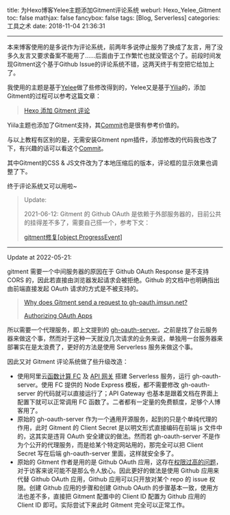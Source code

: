 title: 为Hexo博客Yelee主题添加Gitment评论系统
weburl: Hexo_Yelee_Gitment
toc: false
mathjax: false
fancybox: false
tags: [Blog, Serverless]
categories: 工具之术
date: 2018-11-04 21:36:31

------

本来博客使用的是多说作为评论系统，前两年多说停止服务了换成了友言，用了没多久友言又要求备案不能用了……后面由于工作繁忙也就没管这个了。前段时间发现Gitment这个基于Github Issue的评论系统不错，这两天终于有空把它给加上了。

<!--more-->

我使用的主题是基于[Yelee](https://github.com/MOxFIVE/hexo-theme-yelee)做了些修改得到的，Yelee又是基于[Yilia](https://github.com/litten/hexo-theme-yilia)的，添加Gitment的过程可以参考这篇文章：

> [Hexo 添加 Gitment 评论](https://sogrey.github.io/article/Hexo-%E6%B7%BB%E5%8A%A0-Gitment-%E8%AF%84%E8%AE%BA/)

Yiila主题也添加了Gitment支持，其[Commit](https://github.com/litten/hexo-theme-yilia/commit/af58957e14a00b3da03e4026c56d34cdf7eda9b4)也是很有参考价值的。

与以上教程有区别的是，无需安装Gitment npm插件，添加修改的代码我也改了下，有兴趣的话可以看这个[Commit](https://github.com/g199209/BlogTheme/commit/bc591586bd737f0f24a08c54f36f6e10372050c6)。

其中Gitment的CSS & JS文件改为了本地压缩后的版本，评论框的显示效果也调整了下。

终于评论系统又可以用啦~

> Update:
>
> 2021-06-12: Gitment 的 Github OAuth 是依赖于外部服务器的，目前公共的挂得差不多了，需要自己搭一个，参考下文：
>
> [gitment修复[object ProgressEvent]](https://sherry0429.github.io/2019/02/12/gitment%E4%BF%AE%E5%A4%8D/)

------------------

Update at 2022-05-21:

gitment 需要一个中间服务器的原因在于 Github OAuth Response 是不支持 CORS 的，因此若直接由浏览器发起请求会被拒绝。Github 的文档中也明确指出由前端直接发起 OAuth 请求的方式是不被支持的。

> [Why does Gitment send a request to gh-oauth.imsun.net?](https://github.com/imsun/gitment#why-does-gitment-send-a-request-to-gh-oauthimsunnet)
>
> [Authorizing OAuth Apps](https://docs.github.com/en/developers/apps/building-oauth-apps/authorizing-oauth-apps)

所以需要一个代理服务，即上文提到的 [gh-oauth-server](https://github.com/imsun/gh-oauth-server)。之前是找了台云服务器来做这个事，然而对于这种一天就没几次请求的业务来说，单独用一台服务器来部署实在是太浪费了，更好的方法是使用 Serverless 服务来做这个事。

因此又对 Gitment 评论系统做了些升级改造：

- 使用阿里云[函数计算 FC](https://www.aliyun.com/product/fc) 及 [API 网关](https://www.aliyun.com/product/apigateway) 搭建 Serverless 服务，运行 gh-oauth-server。使用 FC 提供的 Node Express 模板，都不需要修改 gh-oauth-server 的代码就可以直接运行了；API Gateway 也基本是跟着文档在界面上配置下就可以正常调用 FC 函数了。二者都有一定量的免费额度，足够个人博客用了。
- 原始的 gh-oauth-server 作为一个通用开源服务，起到的只是个单纯代理的作用，此时 Gitment 的 Client Secret 是以明文形式直接编码在前端 js 文件中的，这其实是违背 OAuth 安全建议的做法。然而若 gh-oauth-server 不是作为个公开的代理服务，而是给某个特定网站用的，那完全可以把 Client Secret 写在后端 gh-oauth-server 里面，这样就安全多了。
- 原始的 Gitment 作者是用的是 Github OAuth 应用，这存在[权限过高的问题](https://v2ex.com/t/535608)，对于访客来说可能不是那么令人放心。因此更好的做法是使用 Github 应用来代替 Github OAuth 应用，Github 应用可以只开放对某个 repo 的 issue 权限。创建 Github 应用的步骤和创建 Github OAuth 的步骤基本一致，使用方法也差不多，直接把 Gitment 配置中的 Client ID 配置为 Github 应用的 Client ID 即可。实际尝试下来此时 Gitment 完全可以正常工作。


